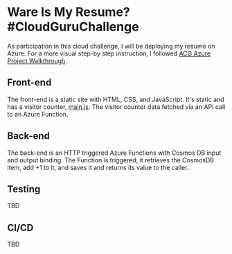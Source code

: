 # Ware Is My Resume? #CloudGuruChallenge
As participation in this cloud challenge, I will be deploying my resume on Azure. For a more visual step-by step instruction, I followed [ACG Azure Project Walkthrough](https://www.youtube.com/watch?v=ieYrBWmkfno&t=1155s).

## Front-end
The front-end is a static site with HTML, CSS, and JavaScript. It's static and has a visitor counter, [main.js](main.js). The visitor counter data fetched via an API call to an Azure Function.

## Back-end
The back-end is an HTTP triggered Azure Functions with Cosmos DB input and output binding. The Function is triggered, it retrieves the CosmosDB item, add +1 to it, and saves it and returns its value to the caller.

## Testing
TBD

## CI/CD
TBD
